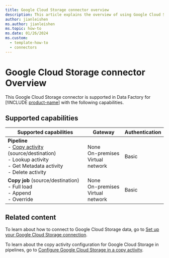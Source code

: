 ```yaml
---
title: Google Cloud Storage connector overview
description: This article explains the overview of using Google Cloud Storage.
author: jianleishen
ms.author: jianleishen
ms.topic: how-to
ms.date: 01/26/2024
ms.custom:
  - template-how-to
  - connectors
---
```


# Google Cloud Storage connector Overview

This Google Cloud Storage connector is supported in Data Factory for [!INCLUDE [product-name](../includes/product-name.md)] with the following capabilities.

## Supported capabilities

| Supported capabilities| Gateway | Authentication|
|---------| --------| --------|
| **Pipeline**<br>- [Copy activity](connector-google-cloud-storage-copy-activity.md) (source/destination) <br>- Lookup activity<br>- Get Metadata activity<br>- Delete activity  |None<br> On-premises<br> Virtual network |Basic |
| **Copy job** (source/destination) <br>- Full load<br>- Append<br>- Override |None<br> On-premises<br> Virtual network |Basic |

## Related content

To learn about how to connect to Google Cloud Storage data, go to [Set up your Google Cloud Storage connection](connector-google-cloud-storage.md).

To learn about the copy activity configuration for Google Cloud Storage in pipelines, go to [Configure Google Cloud Storage in a copy activity](connector-google-cloud-storage-copy-activity.md).
